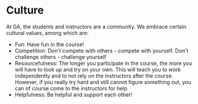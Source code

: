 # Culture

At GA, the students and instructors are a community. We embrace certain cultural values, among which are:

- Fun: Have fun in the course!
- Competition: Don't compete with others - compete with yourself. Don't challenge others - challenge yourself
- Resourcefulness: The longer you participate in the course, the more you will have to look up and try on your own. This will teach you to work independently and to not rely on the instructors after the course. However, if you really try hard and still cannot figure something out, you can of course come to the instructors for help
- Helpfulness: Be helpful and support each other!
